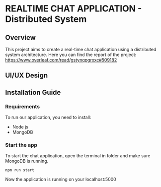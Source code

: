 # REALTIME CHAT APPLICATION - Distributed System

## Overview
This project aims to create a real-time chat application using a distributed system architecture. Here you can find the report of the project: https://www.overleaf.com/read/gstynqpgrxxc#509182

## UI/UX Design


## Installation Guide
### Requirements
To run our application, you need to install: 
* Node js
* MongoDB
### Start the app
To start the chat application, open the terminal in folder and make sure MongoDB is running.
```
npm run start
```
Now the application is running on your localhost:5000
